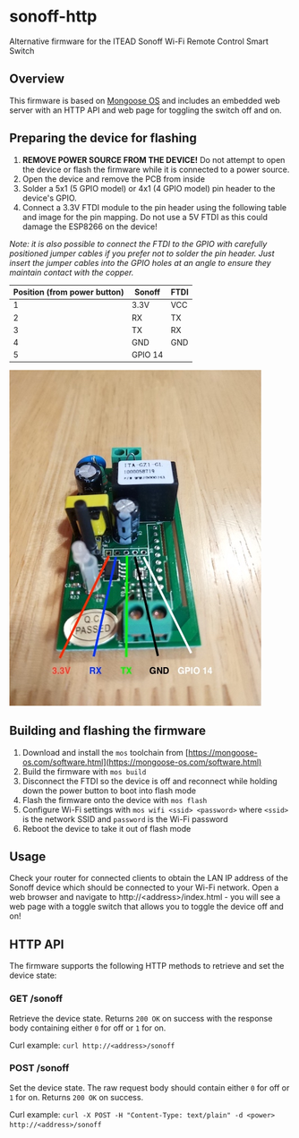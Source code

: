 # sonoff-http
Alternative firmware for the ITEAD Sonoff Wi-Fi Remote Control Smart Switch

## Overview
This firmware is based on [Mongoose OS](https://mongoose-os.com/) and includes an embedded web server with an HTTP API
and web page for toggling the switch off and on.

## Preparing the device for flashing
1. **REMOVE POWER SOURCE FROM THE DEVICE!** Do not attempt to open the device or flash the firmware while it is connected
to a power source.
2. Open the device and remove the PCB from inside
3. Solder a 5x1 (5 GPIO model) or 4x1 (4 GPIO model) pin header to the device's GPIO.
4. Connect a 3.3V FTDI module to the pin header using the following table and image for the pin mapping. Do not use a 5V
FTDI as this could damage the ESP8266 on the device!

_Note: it is also possible to connect the FTDI to the GPIO with carefully positioned jumper cables if you prefer not to
solder the pin header. Just insert the jumper cables into the GPIO holes at an angle to ensure they maintain contact
with the copper._

| Position (from power button) | Sonoff  | FTDI |
|------------------------------|---------|------|
| 1                            | 3.3V    | VCC  |
| 2                            | RX      | TX   |
| 3                            | TX      | RX   |
| 4                            | GND     | GND  |
| 5                            | GPIO 14 |      |


![](sonoff.jpg)

## Building and flashing the firmware
1. Download and install the `mos` toolchain from
[https://mongoose-os.com/software.html](https://mongoose-os.com/software.html)
2. Build the firmware with `mos build`
3. Disconnect the FTDI so the device is off and reconnect while holding down the power button to boot into flash mode
4. Flash the firmware onto the device with `mos flash`
5. Configure Wi-Fi settings with `mos wifi <ssid> <password>` where `<ssid>` is the network SSID and `password` is the
Wi-Fi password
6. Reboot the device to take it out of flash mode

## Usage
Check your router for connected clients to obtain the LAN IP address of the Sonoff device which should be connected
to your Wi-Fi network. Open a web browser and navigate to http://\<address\>/index.html - you will see a web page with
a toggle switch that allows you to toggle the device off and on!

## HTTP API

The firmware supports the following HTTP methods to retrieve and set the device state:

### GET /sonoff
Retrieve the device state. Returns `200 OK` on success with the response body containing either `0` for off or `1` for
on.

Curl example: `curl http://<address>/sonoff`

### POST /sonoff
Set the device state. The raw request body should contain either `0` for off or `1` for on. Returns `200 OK` on success.

Curl example: `curl -X POST -H "Content-Type: text/plain" -d <power> http://<address>/sonoff`
